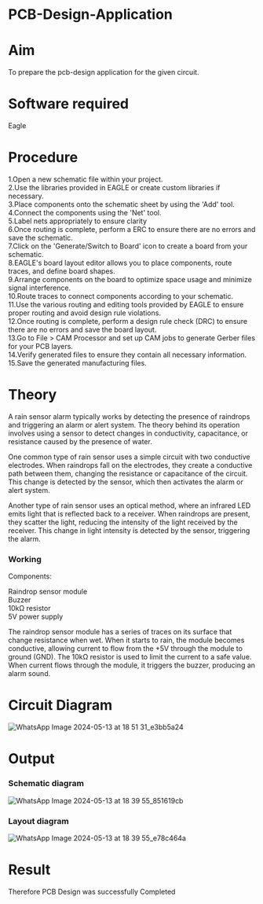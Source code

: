 # PCB-Design-Application
# Aim
To prepare the pcb-design application for the given circuit.

# Software required
Eagle

# Procedure

1.Open a new schematic file within your project.</br>
2.Use the libraries provided in EAGLE or create custom libraries if necessary.</br>
3.Place components onto the schematic sheet by using the 'Add' tool.</br>
4.Connect the components using the 'Net' tool.</br>
5.Label nets appropriately to ensure clarity</br>
6.Once routing is complete, perform a ERC to ensure there are no errors and save the schematic.</br>
7.Click on the 'Generate/Switch to Board' icon to create a board from your schematic.</br>
8.EAGLE's board layout editor allows you to place components, route traces, and define board shapes.</br>
9.Arrange components on the board to optimize space usage and minimize signal interference.</br>
10.Route traces to connect components according to your schematic.</br>
11.Use the various routing and editing tools provided by EAGLE to ensure proper routing and avoid design rule violations.</br>
12.Once routing is complete, perform a design rule check (DRC) to ensure there are no errors and save the board layout.</br>
13.Go to File > CAM Processor and set up CAM jobs to generate Gerber files for your PCB layers.</br>
14.Verify generated files to ensure they contain all necessary information.</br>
15.Save the generated manufacturing files.</br>

# Theory


A rain sensor alarm typically works by detecting the presence of raindrops and triggering an alarm or alert system. The theory behind its operation involves using a sensor to detect changes in conductivity, capacitance, or resistance caused by the presence of water.

One common type of rain sensor uses a simple circuit with two conductive electrodes. When raindrops fall on the electrodes, they create a conductive path between them, changing the resistance or capacitance of the circuit. This change is detected by the sensor, which then activates the alarm or alert system.

Another type of rain sensor uses an optical method, where an infrared LED emits light that is reflected back to a receiver. When raindrops are present, they scatter the light, reducing the intensity of the light received by the receiver. This change in light intensity is detected by the sensor, triggering the alarm.


### Working 

Components:

Raindrop sensor module<br>
Buzzer<br>
10kΩ resistor<br>
5V power supply

The raindrop sensor module has a series of traces on its surface that change resistance when wet.
When it starts to rain, the module becomes conductive, allowing current to flow from the +5V through the module to ground (GND).
The 10kΩ resistor is used to limit the current to a safe value.
When current flows through the module, it triggers the buzzer, producing an alarm sound.

# Circuit Diagram
![WhatsApp Image 2024-05-13 at 18 51 31_e3bb5a24](https://github.com/Iyalarasu1/PCB-Design-Application/assets/144870581/f85c6948-f31c-4a35-8138-fbe9b10345ab)


# Output

### Schematic diagram
![WhatsApp Image 2024-05-13 at 18 39 55_851619cb](https://github.com/Iyalarasu1/PCB-Design-Application/assets/144870581/03a2942c-9e3c-42f7-9709-76242ff52d58)


### Layout diagram
![WhatsApp Image 2024-05-13 at 18 39 55_e78c464a](https://github.com/Iyalarasu1/PCB-Design-Application/assets/144870581/26dad029-fedf-4cfb-a4ae-ade03605230d)


# Result

Therefore PCB Design was successfully Completed

